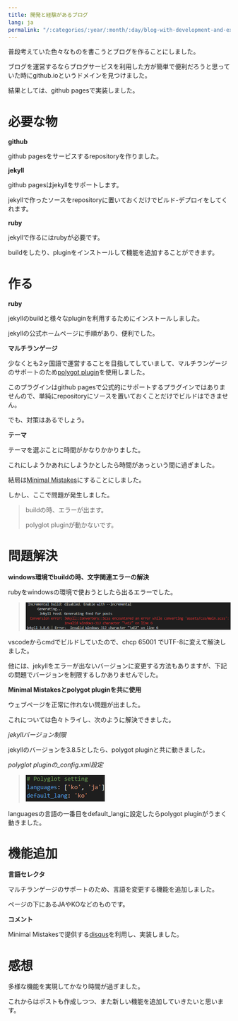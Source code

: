 ```yaml
---
title: 開発と経験があるブログ
lang: ja
permalink: "/:categories/:year/:month/:day/blog-with-development-and-experience"
---
```


普段考えていた色々なものを書こうとブログを作ることにしました。

ブログを運営するならブログサービスを利用した方が簡単で便利だろうと思っていた時にgithub.ioというドメインを見つけました。

結果としては、github pagesで実装しました。

# 必要な物

**github**

github pagesをサービスするrepositoryを作りました。

**jekyll**

github pagesはjekyllをサポートします。

jekyllで作ったソースをrepositoryに置いておくだけでビルド-デプロイをしてくれます。

**ruby**

jekyllで作るにはrubyが必要です。

buildをしたり、pluginをインストールして機能を追加することができます。

# 作る

**ruby**

jekyllのbuildと様々なpluginを利用するためにインストールしました。

jekyllの公式ホームページに手順があり、便利でした。

**マルチランゲージ**

少なくとも2ヶ国語で運営することを目指してしていまして、マルチランゲージのサポートのため[polygot plugin](https://polyglot.untra.io/)を使用しました。

このプラグインはgithub pagesで公式的にサポートするプラグインではありませんので、単純にrepositoryにソースを置いておくことだけでビルドはできません。

でも、対策はあるでしょう。

**テーマ**

テーマを選ぶことに時間がかなりかかりました。

これにしようかあれにしようかとしたら時間があっという間に過ぎました。

結局は[Minimal Mistakes](https://mmistakes.github.io/minimal-mistakes/)にすることにしました。

しかし、ここで問題が発生しました。

> buildの時、エラーが出ます。
> 
> polyglot pluginが動かないです。
> 

# 問題解決

**windows環境でbuildの時、文字関連エラーの解決**

rubyをwindowsの環境で使おうとしたら出るエラーでした。

> ![ビルドエラー](\assets\images\2019-10-23-blog-with-development-and-experience\build-error.png)
> 

vscodeからcmdでビルドしていたので、chcp 65001 でUTF-8に変えて解決しました。

他には、jekyllをエラーが出ないバージョンに変更する方法もありますが、下記の問題でバージョンを制限するしかありませんでした。

**Minimal Mistakesとpolygot pluginを共に使用**

ウェブページを正常に作れない問題が出ました。

これについては色々トライし、次のように解決できました。

*jekyllバージョン制限*

jekyllのバージョンを3.8.5としたら、polygot pluginと共に動きました。

*polyglot pluginの_config.xml設定*

> ![polyglot setting](\assets\images\2019-10-23-blog-with-development-and-experience\polyglot-setting.png)
> 

languagesの言語の一番目をdefault_langに設定したらpolygot pluginがうまく動きました。

# 機能追加

**言語セレクタ**

マルチランゲージのサポートのため、言語を変更する機能を追加しました。

ページの下にあるJAやKOなどのものです。

**コメント**

Minimal Mistakesで提供する[disqus](https://disqus.com/)を利用し、実装しました。

# 感想

多様な機能を実現してかなり時間が過ぎました。

これからはポストも作成しつつ、また新しい機能を追加していきたいと思います。